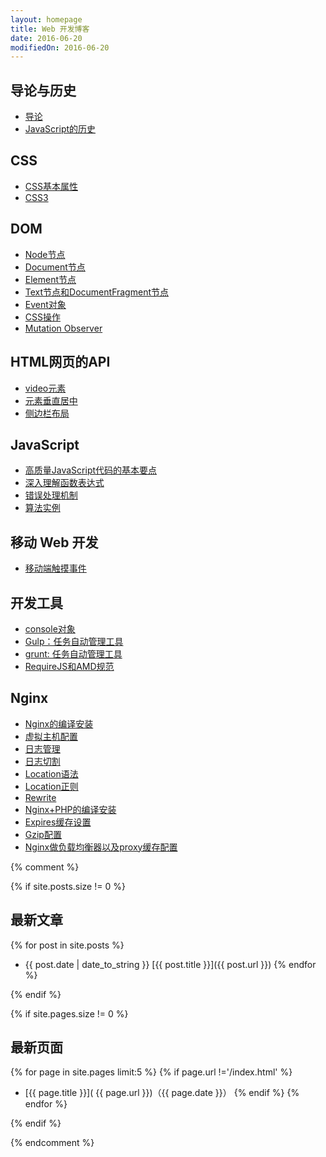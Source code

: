 ```yaml
---
layout: homepage
title: Web 开发博客
date: 2016-06-20
modifiedOn: 2016-06-20
---
```


<h2 id="introduction">导论与历史</h2>

- [导论](introduction/intro.html)
- [JavaScript的历史](introduction/history.html)

<h2 id="dom">CSS</h2>

- [CSS基本属性](cssguide/base.html)
- [CSS3](cssguide/css3.html)

<h2 id="dom">DOM</h2>

- [Node节点](dom/01-node.html)
- [Document节点](dom/02-document.html)
- [Element节点](dom/03-element.html)
- [Text节点和DocumentFragment节点](dom/04-text.html)
- [Event对象](dom/05-event.html)
- [CSS操作](dom/06-css.html)
- [Mutation Observer](dom/07-mutationobserver.html)

<h2 id="htmlapi">HTML网页的API</h2>

- [video元素](htmlapi/01-video.html)
- [元素垂直居中](htmlapi/02-center-middle.html)
- [侧边栏布局](htmlapi/03-sidebar.html)


<h2 id="javascriptapi">JavaScript</h2>

- [高质量JavaScript代码的基本要点](javascriptapi/01-maintainablecode.html)
- [深入理解函数表达式](javascriptapi/functionexpression.html)
- [错误处理机制](javascriptapi/error.html)
- [算法实例](javascriptapi/algorithm.html)

<h2 id="mobileweb">移动 Web 开发</h2>

- [移动端触摸事件](mobileweb/01-touchevent.html)

<h2 id="tool">开发工具</h2>

- [console对象](tool/01-console.html)
- [Gulp：任务自动管理工具](tool/02-gulp.html)
- [grunt: 任务自动管理工具](tool/03-grunt.html)
- [RequireJS和AMD规范](tool/04-requirejs.html)

<h2 id="nginx">Nginx</h2>

- [Nginx的编译安装](nginx/01-install.html)
- [虚拟主机配置](nginx/02-set-webhosting.html)
- [日志管理](nginx/03-log.html)
- [日志切割](nginx/04-cutting-log.html)
- [Location语法](nginx/05-location.html)
- [Location正则](nginx/06-regex.html)
- [Rewrite](nginx/07-rewrite.html)
- [Nginx+PHP的编译安装](nginx/08-phpinstall.html)
- [Expires缓存设置](nginx/09-expires.html)
- [Gzip配置](nginx/10-gzip.html)
- [Nginx做负载均衡器以及proxy缓存配置](nginx/11-proxy.html)

<!-- - [HTML网页元素](htmlapi/elements.html)
- [Canvas](htmlapi/canvas.html)
- [SVG图像](htmlapi/svg.html)
- [表单](htmlhtmlapi/form.html)
- [文件与二进制数据的操作](htmlapi/file.html)
- [Web Worker](htmlapi/webworker.html)
- [SSE：服务器发送事件](htmlapi/eventsource.html)
- [Page Visiblity](htmlapi/pagevisibility.html)
- [FullScreen API：全屏操作](htmlapi/fullscreen.html)
- [Web Speech](htmlapi/webspeech.html)
- [requestAnimationFrame](htmlapi/requestanimationframe.html)
- [WebSocket](htmlapi/websocket.html)
- [WebRTC](htmlapi/webrtc.html)
- [Web Components](htmlapi/webcomponents.html) -->

<!-- <h2 id="grammar">基本语法</h2>

- [概述](grammar/basic.html)
- [数值](grammar/number.html)
- [字符串](grammar/string.html)
- [对象](grammar/object.html)
- [数组](grammar/array.html)
- [函数](grammar/function.html)
- [运算符](grammar/operator.html)
- [数据类型转换](grammar/conversion.html)
- [错误处理机制](grammar/error.html)
- [编程风格](grammar/style.html)

<h2 id="stdlib">标准库</h2>

- [Object对象](stdlib/object.html)
- [Array对象](stdlib/array.html)
- [包装对象和Boolean对象](stdlib/wrapper.html)
- [Number对象](stdlib/number.html)
- [String对象](stdlib/string.html)
- [Math对象](stdlib/math.html)
- [Date对象](stdlib/date.html)
- [RegExp对象](stdlib/regexp.html)
- [JSON对象](stdlib/json.html)

<h2 id="oop">面向对象编程</h2>

- [概述](oop/basic.html)
- [封装](oop/encapsulation.html)
- [继承](oop/inheritance.html)
- [模块化编程](oop/module.html)

<h2 id="dom">DOM</h2>

- [Node节点](dom/node.html)
- [Document节点](dom/document.html)
- [Element节点](dom/element.html)
- [Text节点和DocumentFragment节点](dom/text.html)
- [Event对象](dom/event.html)
- [CSS操作](dom/css.html)
- [Mutation Observer](dom/mutationobserver.html)

<h2 id="bom">浏览器环境</h2>

- [浏览器的JavaScript引擎](bom/engine.html)
- [定时器](bom/timer.html)
- [window对象](bom/window.html)
- [History对象](bom/history.html)
- [Cookie](bom/cookie.html)
- [Web Storage：浏览器端数据储存机制](bom/webstorage.html)
- [同源政策](bom/same-origin.html)
- [Ajax](bom/ajax.html)
- [CORS](bom/cors.html)
- [IndexedDB：浏览器端数据库](bom/indexeddb.html)
- [Web Notification API](bom/notification.html)
- [Performance API](bom/performance.html)
- [移动设备API](bom/mobile.html)

<h2 id="tool">开发工具</h2>

- [console对象](tool/console.html)
- [Gulp：任务自动管理工具](tool/gulp.html)
- [Browserify：浏览器加载Node.js模块](tool/browserify.html)
- [Source map](tool/sourcemap.html)
- [JavaScript 测试](tool/testing.html)

<h2 id="advanced">JavaScript高级语法</h2>

- [Promise](advanced/promise.html)
- [有限状态机](advanced/fsm.html)
- [ECMAScript6介绍](advanced/ecmascript6.html)
- [MVC模式和Backbone.js](advanced/backbonejs.html)
- [严格模式](advanced/strict.html)

<h2 id="library">废稿</h2>

- [Underscore.js](library/underscore.html)
- [Modernizr](library/modernizr.html)
- [Datejs](library/datejs.html)
- [D3.js](library/d3.html)
- [设计模式](library/designpattern.html)
- [排序算法](library/sorting.html)
- [PhantomJS](tool/phantomjs.html)
- [Bower：客户端库管理工具](tool/bower.html)
- [Grunt：任务自动管理工具](tool/grunt.html)
- [RequireJS和AMD规范](tool/requirejs.html)
- [Lint工具](tool/lint.html)

<h2 id="jquery">草稿：jQuery</h2>

- [概述](jquery/basic.html)
- [工具方法](jquery/utility.html)
- [插件开发](jquery/plugin.html)
- [deferred对象](jquery/deferred.html)
- [如何做到jQuery-free？](jquery/jquery-free.html)

<h2 id="nodejs">草稿：Node.js</h2>

- [概述](nodejs/basic.html)
- [Module](nodejs/module.html)
- [package.json文件](nodejs/packagejson.html)
- [npm模块管理器](nodejs/npm.html)
- [fs模块](nodejs/fs.html)
- [path模块](nodejs/path.html)
- [process对象](nodejs/process.html)
- [Buffer对象](nodejs/buffer.html)
- [Events模块](nodejs/events.html)
- [Stream接口](nodejs/stream.html)
- [Child Process模块](nodejs/child-process.html)
- [Http模块](nodejs/http.html)
- [assert模块](nodejs/assert.html)
- [Cluster模块](nodejs/cluster.html)
- [OS模块](nodejs/os.html)
- [Net模块和DNS模块](nodejs/net.html)
- [Express框架](nodejs/express.html)
- [Koa框架](nodejs/koa.html) -->

{% comment %}

{% if site.posts.size != 0 %}

## 最新文章

{% for post in site.posts %}
* {{ post.date | date_to_string }} [{{ post.title }}]({{ post.url }})
{% endfor %}

{% endif %}

{% if site.pages.size != 0 %}

## 最新页面

{% for page in site.pages limit:5 %}
{% if page.url !='/index.html' %}
* [{{ page.title }}]( {{ page.url }})（{{ page.date }}）
{% endif %}
{% endfor %}

{% endif %}

{% endcomment %}
